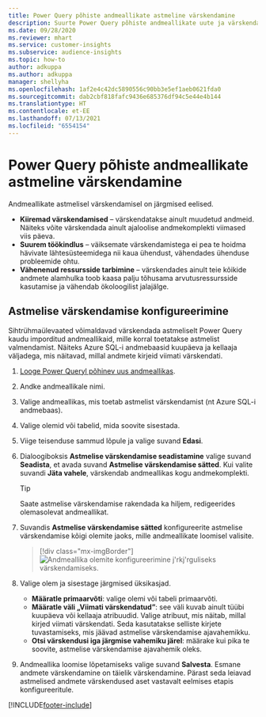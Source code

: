 ```yaml
---
title: Power Query põhiste andmeallikate astmeline värskendamine
description: Suurte Power Query põhiste andmeallikate uute ja värskendatud andmete värskendamine.
ms.date: 09/28/2020
ms.reviewer: mhart
ms.service: customer-insights
ms.subservice: audience-insights
ms.topic: how-to
author: adkuppa
ms.author: adkuppa
manager: shellyha
ms.openlocfilehash: 1af2e4c42dc5890556c90bb3e5ef1aeb0621fda0
ms.sourcegitcommit: dab2cbf818fafc9436e685376df94c5e44e4b144
ms.translationtype: HT
ms.contentlocale: et-EE
ms.lasthandoff: 07/13/2021
ms.locfileid: "6554154"
---
```

# <a name="incremental-refresh-for-data-sources-based-on-power-query"></a>Power Query põhiste andmeallikate astmeline värskendamine

Andmeallikate astmelisel värskendamisel on järgmised eelised.

- **Kiiremad värskendamised** – värskendatakse ainult muudetud andmeid. Näiteks võite värskendada ainult ajaloolise andmekomplekti viimased viis päeva.
- **Suurem töökindlus** – väiksemate värskendamistega ei pea te hoidma hävivate lähtesüsteemidega nii kaua ühendust, vähendades ühenduse probleemide ohtu.
- **Vähenenud ressursside tarbimine** – värskendades ainult teie kõikide andmete alamhulka toob kaasa palju tõhusama arvutusressursside kasutamise ja vähendab ökoloogilist jalajälge.

## <a name="configure-incremental-refresh"></a>Astmelise värskendamise konfigureerimine

Sihtrühmaülevaated võimaldavad värskendada astmeliselt Power Query kaudu imporditud andmeallikaid, mille korral toetatakse astmelist valmendamist. Näiteks Azure SQL-i andmebaasid kuupäeva ja kellaaja väljadega, mis näitavad, millal andmete kirjeid viimati värskendati.

1. [Looge Power Queryl põhinev uus andmeallikas](connect-power-query.md).

1. Andke andmeallikale nimi.

1. Valige andmeallikas, mis toetab astmelist värskendamist (nt Azure SQL-i andmebaas).

1. Valige olemid või tabelid, mida soovite sisestada.

1. Viige teisenduse sammud lõpule ja valige suvand **Edasi**.

1. Dialoogiboksis **Astmelise värskendamise seadistamine** valige suvand **Seadista**, et avada suvand **Astmelise värskendamise sätted**. Kui valite suvandi **Jäta vahele**, värskendab andmeallikas kogu andmekomplekti.
   > [!TIP]
   > Saate astmelise värskendamise rakendada ka hiljem, redigeerides olemasolevat andmeallikat.

1. Suvandis **Astmelise värskendamise sätted** konfigureerite astmelise värskendamise kõigi olemite jaoks, mille andmeallikate loomisel valisite.

   > [!div class="mx-imgBorder"]
   > ![Andmeallika olemite konfigureerimine j'rkj'rguliseks värskendamiseks.](media/incremental-refresh-settings.png "Andmeallika olemite konfigureerimine astmeliseks värskendamiseks")

1. Valige olem ja sisestage järgmised üksikasjad.

   - **Määratle primaarvõti**: valige olemi või tabeli primaarvõti.
   - **Määratle väli „Viimati värskendatud”**: see väli kuvab ainult tüübi kuupäeva või kellaaja atribuudid. Valige atribuut, mis näitab, millal kirjed viimati värskendati. Seda kasutatakse selliste kirjete tuvastamiseks, mis jäävad astmelise värskendamise ajavahemikku.
   - **Otsi värskendusi iga järgmise vahemiku järel**: määrake kui pika te soovite, astmelise värskendamise ajavahemik oleks.

1. Andmeallika loomise lõpetamiseks valige suvand **Salvesta**. Esmane andmete värskendamine on täielik värskendamine. Pärast seda leiavad astmelised andmete värskendused aset vastavalt eelmises etapis konfigureeritule.


[!INCLUDE[footer-include](../includes/footer-banner.md)]
